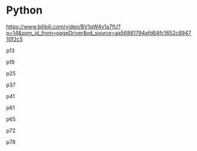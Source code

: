 # Python
https://www.bilibili.com/video/BV1qW4y1a7fU?p=14&spm_id_from=pageDriver&vd_source=aa56881794afd64fc1652c894710f2c5

p13

p19

p25

p37

p41

p61

p65

p72

p78
